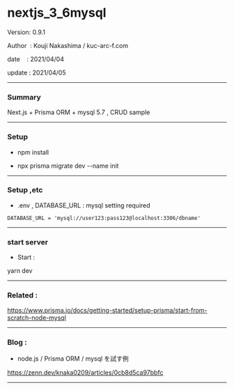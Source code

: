﻿# nextjs_3_6mysql

 Version: 0.9.1

 Author  : Kouji Nakashima / kuc-arc-f.com

 date    : 2021/04/04

 update  : 2021/04/05 

***
### Summary

Next.js  + Prisma ORM + mysql 5.7 , CRUD sample

***
### Setup

* npm install

* npx prisma migrate dev --name init

***
### Setup ,etc

* .env , DATABASE_URL : mysql setting required

```
DATABASE_URL = 'mysql://user123:pass123@localhost:3306/dbname'
```


***
### start server
* Start :

yarn dev

***
### Related :

https://www.prisma.io/docs/getting-started/setup-prisma/start-from-scratch-node-mysql

***
### Blog :

* node.js / Prisma ORM / mysql を試す例

https://zenn.dev/knaka0209/articles/0cb8d5ca97bbfc

***

